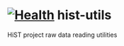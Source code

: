 [![Health](https://landscape.io/github/scienceopen/hist-utils/master/landscape.png)](https://landscape.io/github/scienceopen/hist-utils/master)
hist-utils
==========

HiST project raw data reading utilities
